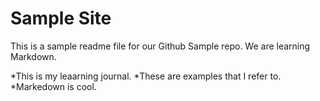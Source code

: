 # Sample Site

This is a sample readme file for our Github Sample repo. We are learning Markdown.

*This is my leaarning journal.
*These are examples that I refer to.
*Markedown is cool.
